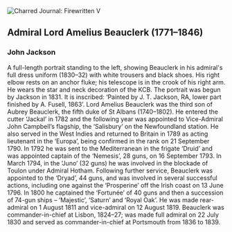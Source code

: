 <div class="artwork-of-the-day">
  <div class="container">
    <div class="img-wrapper">
      <img
        src="https://uploads6.wikiart.org/images/john-jackson/admiral-lord-amelius-beauclerk-1771-1846.jpg!Large.jpg"
        alt="Charred Journal: Firewritten V" />
    </div>
    <div class="artwork-detail">
      <div class="artwork-origin"> 
        <h2 class="artwork-name">Admiral Lord Amelius Beauclerk (1771–1846)</h2>
        <h3 class="artist">
          John Jackson
        </h3>
      </div>
      <p class="description">
        <span class="artwork-description-text ng-binding" ng-bind-html="viewModel.ArtworkOfTheDay.Description | unsafe">A full-length portrait standing to the left, showing Beauclerk in his admiral's full dress uniform (1830–32) with white trousers and black shoes. His right elbow rests on an anchor fluke; his telescope is in the crook of his right arm. He wears the star and neck decoration of the KCB. The portrait was begun by Jackson in 1831. It is inscribed: ‘Painted by J. T. Jackson, RA, lower part finished by A. Fusell, 1863’. Lord Amelius Beauclerk was the third son of Aubrey Beauclerk, the fifth duke of St Albans (1740–1802). He entered the cutter ‘Jackal’ in 1782 and the following year was appointed to Vice-Admiral John Campbell’s flagship, the ‘Salisbury’ on the Newfoundland station. He also served in the West Indies and returned to Britain in 1789 as acting lieutenant in the ‘Europa’, being confirmed in the rank on 21 September 1790. In 1792 he was sent to the Mediterranean in the frigate ‘Druid’ and was appointed captain of the ‘Nemesis’, 28 guns, on 16 September 1793. In March 1794, in the ‘Juno’ (32 guns) he was involved in the blockade of Toulon under Admiral Hotham. Following further service, Beauclerk was appointed to the ‘Dryad’, 44 guns, and was involved in several successful actions, including one against the ‘Prosperine’ off the Irish coast on 13 June 1796. In 1800 he captained the ‘Fortunée’ of 40 guns and then a succession of 74-gun ships – ‘Majestic’, ‘Saturn’ and ‘Royal Oak’. He was made rear-admiral on 1 August 1811 and vice-admiral on 12 August 1819. Beauclerk was commander-in-chief at Lisbon, 1824–27; was made full admiral on 22 July 1830 and served as commander-in-chief at Portsmouth from 1836 to 1839.</span>
                        <div class="text-shadow-container" ng-show="showShadow" style=""></div>
      </p>
    </div>
  </div>

</div>
